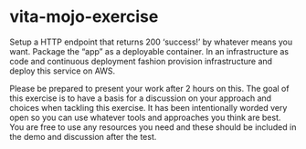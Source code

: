 # vita-mojo-exercise

Setup a HTTP endpoint that returns 200 ‘success!’ by whatever means you want.
Package the “app” as a deployable container. 
In an infrastructure as code and continuous deployment fashion provision infrastructure and deploy this service on AWS.

Please be prepared to present your work after 2 hours on this. The goal of this exercise is to have a basis for a discussion on your approach and choices when tackling this exercise. It has been intentionally worded very open so you can use whatever tools and approaches you think are best. You are free to use any resources you need and these should be included in the demo and discussion after the test.
